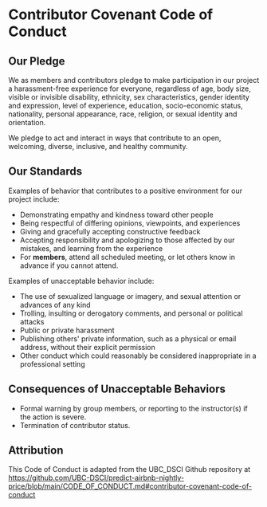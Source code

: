 # Contributor Covenant Code of Conduct

## Our Pledge

We as members and contributors pledge to make participation in our
project a harassment-free experience for everyone, regardless of age, body
size, visible or invisible disability, ethnicity, sex characteristics, gender
identity and expression, level of experience, education, socio-economic status,
nationality, personal appearance, race, religion, or sexual identity and
orientation.

We pledge to act and interact in ways that contribute to an open, welcoming,
diverse, inclusive, and healthy community.

## Our Standards

Examples of behavior that contributes to a positive environment for our
project include:

* Demonstrating empathy and kindness toward other people
* Being respectful of differing opinions, viewpoints, and experiences
* Giving and gracefully accepting constructive feedback
* Accepting responsibility and apologizing to those affected by our mistakes, and learning from the experience
* For **members**, attend all scheduled meeting, or let others know in advance if you cannot attend.

Examples of unacceptable behavior include:

* The use of sexualized language or imagery, and sexual attention or advances of any kind
* Trolling, insulting or derogatory comments, and personal or political attacks
* Public or private harassment
* Publishing others' private information, such as a physical or email address, without their explicit permission
* Other conduct which could reasonably be considered inappropriate in a professional setting

## Consequences of Unacceptable Behaviors

* Formal warning by group members, or reporting to the instructor(s) if the action is severe.
* Termination of contributor status.

## Attribution

This Code of Conduct is adapted from the UBC_DSCI Github repository at
https://github.com/UBC-DSCI/predict-airbnb-nightly-price/blob/main/CODE_OF_CONDUCT.md#contributor-covenant-code-of-conduct